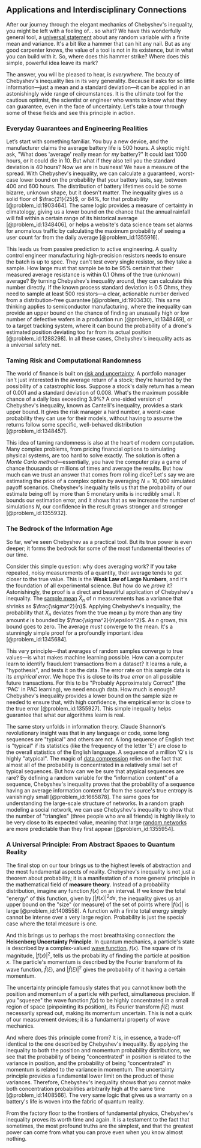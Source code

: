 ## Applications and Interdisciplinary Connections

After our journey through the elegant mechanics of Chebyshev's inequality, you might be left with a feeling of... so what? We have this wonderfully general tool, a [universal statement](@article_id:261696) about any random variable with a finite mean and variance. It's a bit like a hammer that can hit any nail. But as any good carpenter knows, the value of a tool is not in its existence, but in what you can build with it. So, where does this hammer strike? Where does this simple, powerful idea leave its mark?

The answer, you will be pleased to hear, is *everywhere*. The beauty of Chebyshev's inequality lies in its very generality. Because it asks for so little information—just a mean and a standard deviation—it can be applied in an astonishingly wide range of circumstances. It is the ultimate tool for the cautious optimist, the scientist or engineer who wants to know what they can guarantee, even in the face of uncertainty. Let's take a tour through some of these fields and see this principle in action.

### Everyday Guarantees and Engineering Realities

Let’s start with something familiar. You buy a new device, and the manufacturer claims the average battery life is 500 hours. A skeptic might ask, "What does 'average' really mean for *my* battery?" It could last 1000 hours, or it could die in 10. But what if they also tell you the standard deviation is 40 hours? Now we are in business! We have a measure of the spread. With Chebyshev's inequality, we can calculate a guaranteed, worst-case lower bound on the probability that your battery lasts, say, between 400 and 600 hours. The distribution of battery lifetimes could be some bizarre, unknown shape, but it doesn't matter. The inequality gives us a solid floor of $\frac{21}{25}$, or 84%, for that probability [@problem_id:1903464]. The same logic provides a measure of certainty in climatology, giving us a lower bound on the chance that the annual rainfall will fall within a certain range of its historical average [@problem_id:1348406], or helps a website's data science team set alarms for anomalous traffic by calculating the maximum probability of seeing a user count far from the daily average [@problem_id:1355916].

This leads us from passive prediction to active engineering. A quality control engineer manufacturing high-precision resistors needs to ensure the batch is up to spec. They can't test every single resistor, so they take a sample. How large must that sample be to be 95% certain that their measured average resistance is within $0.1$ Ohms of the true (unknown) average? By turning Chebyshev's inequality around, they can calculate this number directly. If the known process standard deviation is $0.5$ Ohms, they need to sample at least 500 resistors—a clear, actionable number derived from a distribution-free guarantee [@problem_id:1903430]. This same thinking applies to semiconductor manufacturing, where the inequality can provide an upper bound on the chance of finding an unusually high or low number of defective wafers in a production run [@problem_id:1348469], or to a target tracking system, where it can bound the probability of a drone's estimated position deviating too far from its actual position [@problem_id:1288298]. In all these cases, Chebyshev's inequality acts as a universal safety net.

### Taming Risk and Computational Randomness

The world of finance is built on [risk and uncertainty](@article_id:260990). A portfolio manager isn't just interested in the average return of a stock; they're haunted by the possibility of a catastrophic loss. Suppose a stock's daily return has a mean of $0.001$ and a standard deviation of $0.008$. What's the maximum possible chance of a daily loss exceeding $3.9\%$? A one-sided version of Chebyshev's inequality, known as Cantelli's inequality, provides a stark upper bound. It gives the risk manager a hard number, a worst-case probability they can use for their models, without having to assume the returns follow some specific, well-behaved distribution [@problem_id:1348457].

This idea of taming randomness is also at the heart of modern computation. Many complex problems, from pricing financial options to simulating physical systems, are too hard to solve exactly. The solution is often a *Monte Carlo method*—essentially, you have the computer play a game of chance thousands or millions of times and average the results. But how much can we trust an answer that comes from rolling dice? Let's say we are estimating the price of a complex option by averaging $N=10,000$ simulated payoff scenarios. Chebyshev's inequality tells us that the probability of our estimate being off by more than 5 monetary units is incredibly small. It bounds our estimation error, and it shows that as we increase the number of simulations $N$, our confidence in the result grows stronger and stronger [@problem_id:1355932].

### The Bedrock of the Information Age

So far, we've seen Chebyshev as a practical tool. But its true power is even deeper; it forms the bedrock for some of the most fundamental theories of our time.

Consider this simple question: why does averaging work? If you take repeated, noisy measurements of a quantity, their average tends to get closer to the true value. This is the **Weak Law of Large Numbers**, and it's the foundation of all experimental science. But how do we *prove* it? Astonishingly, the proof is a direct and beautiful application of Chebyshev's inequality. The [sample mean](@article_id:168755) $\bar{X}_n$ of $n$ measurements has a variance that shrinks as $\frac{\sigma^2}{n}$. Applying Chebyshev's inequality, the probability that $\bar{X}_n$ deviates from the true mean $\mu$ by more than any tiny amount $\epsilon$ is bounded by $\frac{\sigma^2}{n\epsilon^2}$. As $n$ grows, this bound goes to zero. The average *must* converge to the mean. It's a stunningly simple proof for a profoundly important idea [@problem_id:1345684].

This very principle—that averages of random samples converge to true values—is what makes machine learning possible. How can a computer learn to identify fraudulent transactions from a dataset? It learns a rule, a "hypothesis", and tests it on the data. The error rate on this sample data is its *empirical error*. We hope this is close to its *true error* on all possible future transactions. For this to be "Probably Approximately Correct" (the 'PAC' in PAC learning), we need enough data. How much is enough? Chebyshev's inequality provides a lower bound on the sample size $m$ needed to ensure that, with high confidence, the empirical error is close to the true error [@problem_id:1355927]. This simple inequality helps guarantee that what our algorithms learn is real.

The same story unfolds in information theory. Claude Shannon's revolutionary insight was that in any language or code, some long sequences are "typical" and others are not. A long sequence of English text is "typical" if its statistics (like the frequency of the letter 'E') are close to the overall statistics of the English language. A sequence of a million 'Q's is highly "atypical". The magic of [data compression](@article_id:137206) relies on the fact that almost all of the probability is concentrated in a relatively small set of typical sequences. But how can we be sure that atypical sequences are rare? By defining a random variable for the "information content" of a sequence, Chebyshev's inequality proves that the probability of a sequence having an average information content far from the source's true entropy is vanishingly small [@problem_id:1665878]. The same goes for understanding the large-scale structure of networks. In a random graph modeling a social network, we can use Chebyshev's inequality to show that the number of "triangles" (three people who are all friends) is highly likely to be very close to its expected value, meaning that large [random networks](@article_id:262783) are more predictable than they first appear [@problem_id:1355954].

### A Universal Principle: From Abstract Spaces to Quantum Reality

The final stop on our tour brings us to the highest levels of abstraction and the most fundamental aspects of reality. Chebyshev's inequality is not just a theorem about probability; it is a manifestation of a more general principle in the mathematical field of **measure theory**. Instead of a probability distribution, imagine any function $f(x)$ on an interval. If we know the total "energy" of this function, given by $\int |f(x)|^2 dx$, the inequality gives us an upper bound on the "size" (or measure) of the set of points where $|f(x)|$ is large [@problem_id:1408558]. A function with a finite total energy simply cannot be intense over a very large region. Probability is just the special case where the total measure is one.

And this brings us to perhaps the most breathtaking connection: the **Heisenberg Uncertainty Principle**. In quantum mechanics, a particle's state is described by a complex-valued [wave function](@article_id:147778), $f(x)$. The square of its magnitude, $|f(x)|^2$, tells us the probability of finding the particle at position $x$. The particle's momentum is described by the Fourier transform of its wave function, $\hat{f}(\xi)$, and $| \hat{f}(\xi) |^2$ gives the probability of it having a certain momentum.

The uncertainty principle famously states that you cannot know both the position and momentum of a particle with perfect, simultaneous precision. If you "squeeze" the wave function $f(x)$ to be highly concentrated in a small region of space (pinpointing its position), its Fourier transform $\hat{f}(\xi)$ must necessarily spread out, making its momentum uncertain. This is not a quirk of our measurement devices; it is a fundamental property of wave mechanics.

And where does this principle come from? It is, in essence, a trade-off identical to the one described by Chebyshev's inequality. By applying the inequality to both the position and momentum probability distributions, we see that the probability of being "concentrated" in position is related to the variance in position, and the probability of being "concentrated" in momentum is related to the variance in momentum. The uncertainty principle provides a fundamental lower limit on the product of these variances. Therefore, Chebyshev's inequality shows that you cannot make both concentration probabilities arbitrarily high at the same time [@problem_id:1408566]. The very same logic that gives us a warranty on a battery's life is woven into the fabric of quantum reality.

From the factory floor to the frontiers of fundamental physics, Chebyshev's inequality proves its worth time and again. It is a testament to the fact that sometimes, the most profound truths are the simplest, and that the greatest power can come from what you can prove even when you know almost nothing.